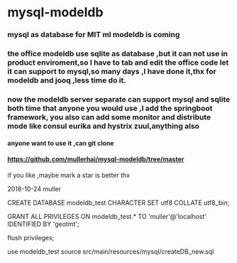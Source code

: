 # mysql-modeldb

### mysql as database for MIT ml modeldb is coming




###       the office modeldb use sqlite as database ,but it can not use in product enviroment,so I have to tab and edit the office code let it can support  to mysql,so many days ,I have done it,thx for modeldb and jooq ,less time do it.

###       now the modeldb  server separate  can support mysql and sqlite both time that anyone you would use ,I add the springboot framework, you also can add some monitor and distribute mode like consul eurika and hystrix zuul,anything also


####      anyone want to use it ,can git clone 
####   https://github.com/mullerhai/mysql-modeldb/tree/master
if you like ,maybe mark  a star is better thx

2018-10-24
muller


CREATE DATABASE modeldb_test  CHARACTER SET utf8 COLLATE utf8_bin;

GRANT ALL PRIVILEGES ON modeldb_test.* TO 'muller'@'localhost' IDENTIFIED BY 'geotmt';

flush privileges;

use modeldb_test
source src/main/resources/mysql/createDB_new.sql


